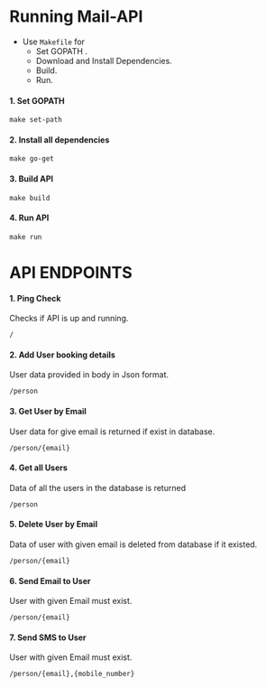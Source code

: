 # **Running Mail-API**

- Use `Makefile` for
     * Set GOPATH .
     * Download and Install Dependencies.
     * Build.
     * Run.

#### 1. **Set GOPATH**
```
make set-path
```

#### 2. **Install all dependencies**
```
make go-get
```

#### 3. **Build API**
```
make build
```

#### 4. **Run API**
```
make run
```

# **API ENDPOINTS**

####    1. Ping Check
Checks if API is up and running.
```
/
```
####    2. Add User booking details
User data provided in body in Json format.
```
/person
```
####    3. Get User by Email
User data for give email is returned if exist in database.
```
/person/{email}
```
####    4. Get all Users
Data of all the users in the database is returned
```
/person
```
####    5. Delete User by Email
Data of user with given email is deleted from database if it existed.
```
/person/{email}
```
####    6. Send Email to User
User with given Email must exist.
```
/person/{email}
```
####    7. Send SMS to User
User with given Email must exist.
```
/person/{email},{mobile_number}
```
